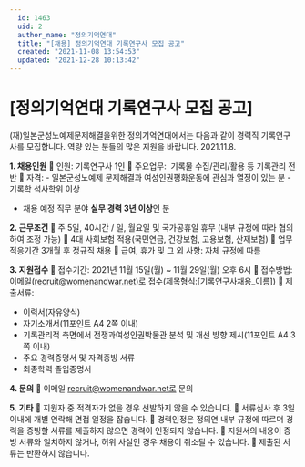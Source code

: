 ```yaml
---
  id: 1463
  uid: 2
  author_name: "정의기억연대"
  title: "[채용] 정의기억연대 기록연구사 모집 공고"
  created: "2021-11-08 13:54:53"
  updated: "2021-12-28 10:13:42"
---
```

**\[정의기억연대 기록연구사 모집 공고\]**
==========================

(재)일본군성노예제문제해결을위한 정의기억연대에서는 다음과 같이 경력직 기록연구사를 모집합니다. 역량 있는 분들의 많은 지원을 바랍니다. 
2021.11.8.

**1\. 채용인원**
 인원: 기록연구사 1인
 주요업무: ­ 기록물 수집/관리/활용 등 기록관리 전반
 자격: 
-­ 일본군성노예제 문제해결과 여성인권평화운동에 관심과 열정이 있는 분
­- 기록학 석사학위 이상
- 채용 예정 직무 분야 **실무 경력 3년 이상**인 분

**2\. 근무조건**
 주 5일, 40시간 / 일, 월요일 및 국가공휴일 휴무 (내부 규정에 따라 협의하여 조정 가능)
 4대 사회보험 적용(국민연금, 건강보험, 고용보험, 산재보험)
 업무적응기간 3개월 후 정규직 채용
 급여, 휴가 및 그 외 사항: 자체 규정에 따름

**3\. 지원접수**
 접수기간: 2021년 11월 15일(월) ~ 11월 29일(월) 오후 6시
 접수방법: 이메일(recruit@womenandwar.net)로 접수(제목형식:\[기록연구사채용_이름\])
 제출서류: 
- 이력서(자유양식)
- 자기소개서(11포인트 A4 2쪽 이내)
- 기록관리적 측면에서 전쟁과여성인권박물관 분석 및 개선 방향 제시(11포인트 A4 3쪽 이내)
- 주요 경력증명서 및 자격증빙 서류
- 최종학력 졸업증명서

**4\. 문의**
 이메일 recruit@womenandwar.net로 문의

**5\. 기타**
 지원자 중 적격자가 없을 경우 선발하지 않을 수 있습니다. 
 서류심사 후 3일 이내에 개별 연락해 면접 일정을 잡습니다.
 경력인정은 정의연 내부 규정에 따르며 경력을 증빙할 서류를 제출하지 않으면 경력이 인정되지 않습니다.
 지원서의 내용이 증빙 서류와 일치하지 않거나, 허위 사실인 경우 채용이 취소될 수 있습니다.
 제출된 서류는 반환하지 않습니다.